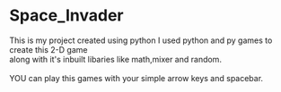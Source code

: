 # Space_Invader
This is my project created using python 
I used python and py games to create this 2-D  game<br>
along with it's inbuilt libaries like math,mixer and random.
<br><br>
YOU can play this games with your simple arrow keys and spacebar.

